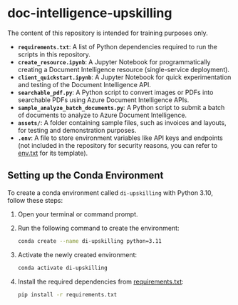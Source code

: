 # doc-intelligence-upskilling
The content of this repository is intended for training purposes only.


- **`requirements.txt`**: A list of Python dependencies required to run the scripts in this repository.
- **`create_resource.ipynb`**: A Jupyter Notebook for programmatically creating a Document Intelligence resource (single-service deployment).
- **`client_quickstart.ipynb`**: A Jupyter Notebook for quick experimentation and testing of the Document Intelligence API.
- **`searchable_pdf.py`**: A Python script to convert images or PDFs into searchable PDFs using Azure Document Intelligence APIs.
- **`sample_analyze_batch_documents.py`**: A Python script to submit a batch of documents to analyze to Azure Document Intelligence.
- **`assets/`**: A folder containing sample files, such as invoices and layouts, for testing and demonstration purposes.
- **`.env`**: A file to store environment variables like API keys and endpoints (not included in the repository for security reasons, you can refer to [env.txt](/env.txt) for its template).


## Setting up the Conda Environment

To create a conda environment called `di-upskilling` with Python 3.10, follow these steps:

1. Open your terminal or command prompt.
2. Run the following command to create the environment:

    ```sh
    conda create --name di-upskilling python=3.11
    ```

3. Activate the newly created environment:

    ```sh
    conda activate di-upskilling
    ```

4. Install the required dependencies from [requirements.txt](requirements.txt):

    ```sh
    pip install -r requirements.txt
    ```